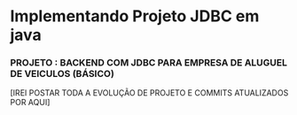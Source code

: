 # Implementando Projeto JDBC em java
### PROJETO : BACKEND COM JDBC PARA EMPRESA DE ALUGUEL DE VEICULOS (BÁSICO)

[IREI POSTAR TODA A EVOLUÇÃO DE PROJETO E COMMITS ATUALIZADOS POR AQUI]
